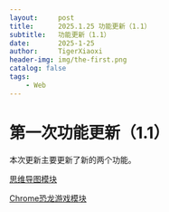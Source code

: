 ```yaml
---
layout:     post
title:      2025.1.25 功能更新（1.1）
subtitle:   功能更新（1.1）
date:       2025-1-25
author:     TigerXiaoxi
header-img: img/the-first.png
catalog: false
tags:
    - Web
---
```



# 第一次功能更新（1.1）

本次更新主要更新了新的两个功能。

[思维导图模块](https://tigerxiaoxi.github.io/mind-map/#/)

[Chrome恐龙游戏模块](https://tigerxiaoxi.github.io/chrome-dinosaur-game/)
